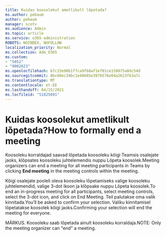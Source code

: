 ```yaml
---
title: Kuidas koosolekut ametlikult lõpetada?
ms.author: pebaum
author: pebaum
manager: scotv
ms.audience: Admin
ms.topic: article
ms.service: o365-administration
ROBOTS: NOINDEX, NOFOLLOW
localization_priority: Normal
ms.collection: Adm_O365
ms.custom:
- "5852"
- "9002623"
ms.openlocfilehash: 67c33e90b1f7ca9f68af1ef01ce158075a0dc54d
ms.sourcegitcommit: 8bc60ec34bc1e40685e3976576e04a2623f63a7c
ms.translationtype: MT
ms.contentlocale: et-EE
ms.lasthandoff: 04/15/2021
ms.locfileid: "51825691"
---
```

# <a name="how-to-formally-end-a-meeting"></a><span data-ttu-id="aa568-102">Kuidas koosolekut ametlikult lõpetada?</span><span class="sxs-lookup"><span data-stu-id="aa568-102">How to formally end a meeting</span></span>

<span data-ttu-id="aa568-103">Koosoleku korraldajad saavad lõpetada koosoleku kõigi Teamsis  osalejate jaoks, klõpsates koosoleku juhtelemendis nuppu Lõpeta koosolek.</span><span class="sxs-lookup"><span data-stu-id="aa568-103">Meeting organizers can end a meeting for all meeting participants in Teams by clicking **End meeting** in the meeting controls within the meeting.</span></span>  

<span data-ttu-id="aa568-104">Kõigi osalejate pooleli oleva koosoleku lõpetamiseks valige koosoleku juhtelemendid, valige 3-dot ikoon ja klõpsake nuppu Lõpeta koosolek.</span><span class="sxs-lookup"><span data-stu-id="aa568-104">To end an in-progress meeting for all participants, select meeting controls, select the 3-dot icon, and click on End Meeting.</span></span> <span data-ttu-id="aa568-105">Teil palutakse oma valik kinnitada.</span><span class="sxs-lookup"><span data-stu-id="aa568-105">You’ll be asked to confirm your selection.</span></span> <span data-ttu-id="aa568-106">Valiku kinnitamisel lõpetatakse koosolek kõigi jaoks.</span><span class="sxs-lookup"><span data-stu-id="aa568-106">Confirming your selection will end the meeting for everyone.</span></span>

<span data-ttu-id="aa568-107">MÄRKUS. Koosoleku saab lõpetada ainult koosoleku korraldaja.</span><span class="sxs-lookup"><span data-stu-id="aa568-107">NOTE: Only the meeting organizer can "end" a meeting.</span></span>